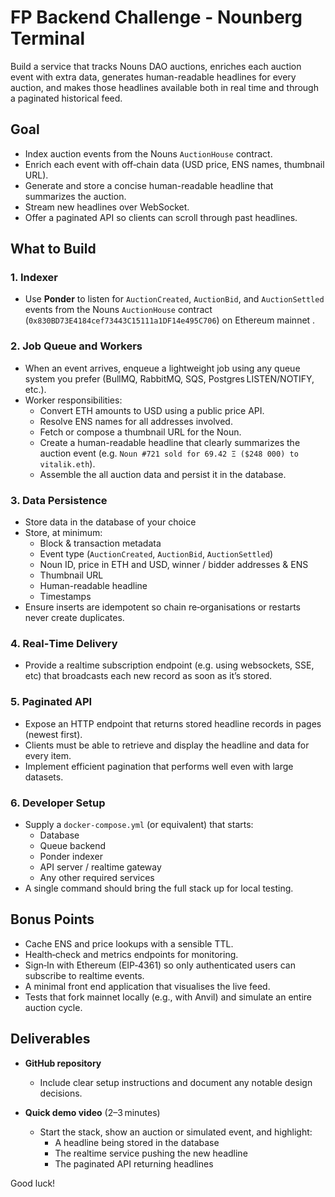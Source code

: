 # FP Backend Challenge - Nounberg Terminal

Build a service that tracks Nouns DAO auctions, enriches each auction event with extra data, generates human-readable headlines for every auction, and makes those headlines available both in real time and through a paginated historical feed.

## Goal

* Index auction events from the Nouns `AuctionHouse` contract.
* Enrich each event with off‑chain data (USD price, ENS names, thumbnail URL).
* Generate and store a concise human-readable headline that summarizes the auction.
* Stream new headlines over WebSocket.
* Offer a paginated API so clients can scroll through past headlines.

## What to Build

### 1. Indexer
* Use **Ponder** to listen for `AuctionCreated`, `AuctionBid`, and `AuctionSettled` events from the Nouns `AuctionHouse` contract (`0x830BD73E4184cef73443C15111a1DF14e495C706`) on Ethereum mainnet .

### 2. Job Queue and Workers
* When an event arrives, enqueue a lightweight job using any queue system you prefer
  (BullMQ, RabbitMQ, SQS, Postgres LISTEN/NOTIFY, etc.).
* Worker responsibilities:
  * Convert ETH amounts to USD using a public price API.
  * Resolve ENS names for all addresses involved.
  * Fetch or compose a thumbnail URL for the Noun.
  * Create a human-readable headline that clearly summarizes the auction event (e.g. `Noun #721 sold for 69.42 Ξ ($248 000) to vitalik.eth`).
  * Assemble the all auction data and persist it in the database.

### 3. Data Persistence
* Store data in the database of your choice
* Store, at minimum:
  * Block & transaction metadata
  * Event type (`AuctionCreated`, `AuctionBid`, `AuctionSettled`)
  * Noun ID, price in ETH and USD, winner / bidder addresses & ENS
  * Thumbnail URL
  * Human-readable headline
  * Timestamps
* Ensure inserts are idempotent so chain re‑organisations or restarts never create duplicates.

### 4. Real‑Time Delivery
* Provide a realtime subscription endpoint (e.g. using websockets, SSE, etc) that broadcasts each new record as soon as it’s stored.

### 5. Paginated API
* Expose an HTTP endpoint that returns stored headline records in pages (newest first).
* Clients must be able to retrieve and display the headline and data for every item.
* Implement efficient pagination that performs well even with large datasets.

### 6. Developer Setup
* Supply a `docker-compose.yml` (or equivalent) that starts:
  * Database
  * Queue backend
  * Ponder indexer
  * API server / realtime gateway
  * Any other required services
* A single command should bring the full stack up for local testing.

## Bonus Points

* Cache ENS and price lookups with a sensible TTL.
* Health‑check and metrics endpoints for monitoring.
* Sign‑In with Ethereum (EIP‑4361) so only authenticated users can subscribe to realtime events.
* A minimal front end application that visualises the live feed.
* Tests that fork mainnet locally (e.g., with Anvil) and simulate an entire auction cycle.

## Deliverables

* **GitHub repository**
  * Include clear setup instructions and document any notable design decisions.

* **Quick demo video** (2–3 minutes)
  * Start the stack, show an auction or simulated event, and highlight:
    * A headline being stored in the database
    * The realtime service pushing the new headline
    * The paginated API returning headlines

Good luck!
